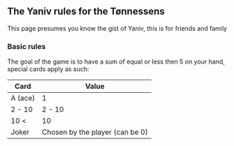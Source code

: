 ## The Yaniv rules for the Tønnessens



This page presumes you know the gist of Yaniv, this is for friends and family

### Basic rules

The goal of the game is to have a sum of equal or less then 5 on your hand, special cards apply as such:



| Card    | Value                           |
| ------- | ------------------------------- |
| A (ace) | 1                               |
| 2 - 10  | 2 - 10                          |
| 10 <    | 10                              |
| Joker   | Chosen by the player (can be 0) |



